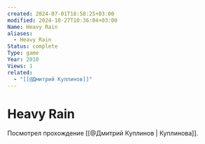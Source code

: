 ```yaml
---
created: 2024-07-01T18:58:25+03:00
modified: 2024-10-27T10:36:04+03:00
Name: Heavy Rain
aliases:
  - Heavy Rain
Status: complete
Type: game
Year: 2010
Views: 1
related:
  - "[[@Дмитрий Куплинов]]"
---
```


# Heavy Rain

Посмотрел прохождение [[@Дмитрий Куплинов | Куплинова]].
